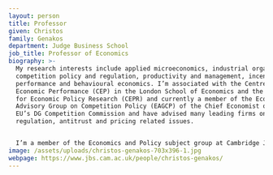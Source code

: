 ```yaml
---
layout: person
title: Professor
given: Christos
family: Genakos
department: Judge Business School
job_title: Professor of Economics
biography: >-
  My research interests include applied microeconomics, industrial organisation,
  competition policy and regulation, productivity and management, incentives and
  performance and behavioural economics. I’m associated with the Centre for
  Economic Performance (CEP) in the London School of Economics and the Centre
  for Economic Policy Research (CEPR) and currently a member of the Economic
  Advisory Group on Competition Policy (EAGCP) of the Chief Economist of the
  EU’s DG Competition Commission and have advised many leading firms on
  regulation, antitrust and pricing related issues.


  I’m a member of the Economics and Policy subject group at Cambridge Judge Business School, which analyses how economics can improve growth, business performance, and quality of life.
image: /assets/uploads/christos-genakos-703x396-1.jpg
webpage: https://www.jbs.cam.ac.uk/people/christos-genakos/
---
```

